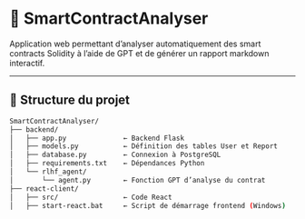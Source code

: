 # 🔐 SmartContractAnalyser

Application web permettant d’analyser automatiquement des smart contracts Solidity à l’aide de GPT et de générer un rapport markdown interactif.

---

## 🧱 Structure du projet

```bash
SmartContractAnalyser/
├── backend/
│   ├── app.py              ← Backend Flask
│   ├── models.py           ← Définition des tables User et Report
│   ├── database.py         ← Connexion à PostgreSQL
│   ├── requirements.txt    ← Dépendances Python
│   └── rlhf_agent/
│       └── agent.py        ← Fonction GPT d’analyse du contrat
├── react-client/
│   ├── src/                ← Code React
│   ├── start-react.bat     ← Script de démarrage frontend (Windows)
```


